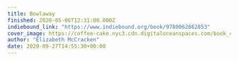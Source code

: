 ```yaml
---
title: Bowlaway
finished: 2020-05-06T12:31:00.000Z
indiebound_link: "https://www.indiebound.org/book/9780062862853"
cover_image: https://coffee-cake.nyc3.cdn.digitaloceanspaces.com/book_covers/2020/9780062862853.jpg
author: "Elizabeth McCracken"
date: 2020-09-27T14:55:30+00:00
---
```

